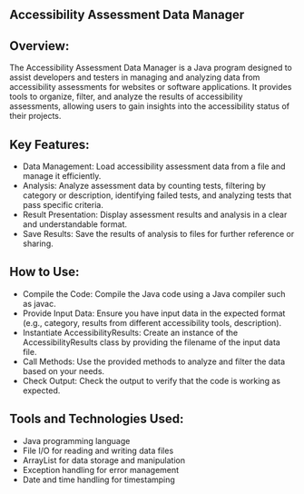 ## Accessibility Assessment Data Manager

## Overview:
The Accessibility Assessment Data Manager is a Java program designed to assist developers and testers in managing and analyzing data from accessibility assessments for websites or software applications. It provides tools to organize, filter, and analyze the results of accessibility assessments, allowing users to gain insights into the accessibility status of their projects.

## Key Features:

 * Data Management: Load accessibility assessment data from a file and manage it efficiently.
 * Analysis: Analyze assessment data by counting tests, filtering by category or description, identifying failed tests, and analyzing tests that pass specific criteria.
 * Result Presentation: Display assessment results and analysis in a clear and understandable format.
 * Save Results: Save the results of analysis to files for further reference or sharing.

## How to Use:

 * Compile the Code: Compile the Java code using a Java compiler such as javac.
 * Provide Input Data: Ensure you have input data in the expected format (e.g., category, results from different accessibility tools, description).
 * Instantiate AccessibilityResults: Create an instance of the AccessibilityResults class by providing the filename of the input data file.
 * Call Methods: Use the provided methods to analyze and filter the data based on your needs.
 * Check Output: Check the output to verify that the code is working as expected.


## Tools and Technologies Used:

 - Java programming language
 - File I/O for reading and writing data files
 - ArrayList for data storage and manipulation
 - Exception handling for error management
 - Date and time handling for timestamping
